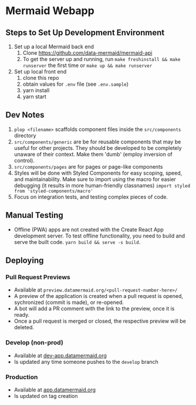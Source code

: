 # Mermaid Webapp

## Steps to Set Up Development Environment

1. Set up a local Mermaid back end
   1. Clone https://github.com/data-mermaid/mermaid-api
   1. To get the server up and running, run `make freshinstall && make runserver` the first time or `make up && make runserver`
1. Set up local front end
   1. clone this repo
   1. obtain values for `.env` file (see `.env.sample`)
   1. yarn install
   1. yarn start

## Dev Notes

1. `plop <filename>` scaffolds component files inside the `src/components` directory
1. `src/components/generic` are be for reusable components that may be useful for other projects. They should be developed to be completely unaware of their context. Make them 'dumb' (employ inversion of control).
1. `src/components/pages` are for pages or page-like components
1. Styles will be done with Styled Components for easy scoping, speed, and maintainability. Make sure to import using the macro for easier debugging (it results in more human-friendly classnames) `import styled from 'styled-components/macro'`
1. Focus on integration tests, and testing complex pieces of code.

## Manual Testing

- Offline (PWA) apps are not created with the Create React App development server. To test offline functionality, you need to build and serve the built code. `yarn build && serve -s build`.

## Deploying

### Pull Request Previews
- Available at `preview.datamermaid.org/<pull-request-number-here>/`
- A preview of the application is created when a pull request is opened, sychronized (commit is made), or re-opened.
- A bot will add a PR comment with the link to the preview, once it is ready.
- Once a pull request is merged or closed, the respective preview will be deleted.

### Develop (non-prod)
- Available at [dev-app.datamermaid.org](https://dev-app.datamermaid.org)
- Is updated any time someone pushes to the `develop` branch

### Production
- Available at [app.datamermaid.org](https://app.datamermaid.org)
- Is updated on tag creation
